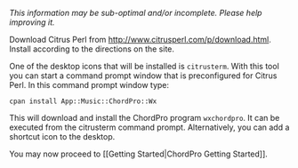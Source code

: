 _This information may be sub-optimal and/or incomplete. Please help improving it._

Download Citrus Perl from <http://www.citrusperl.com/p/download.html>.
Install according to the directions on the site.

One of the desktop icons that will be installed is `citrusterm`. With this tool you can start a command prompt window that is preconfigured for Citrus Perl. In this command prompt window type:

`cpan install App::Music::ChordPro::Wx`

This will download and install the ChordPro program `wxchordpro`. It can be executed from the citrusterm command prompt. Alternatively, you can add a shortcut icon to the desktop.

You may now proceed to [[Getting Started|ChordPro Getting Started]].
